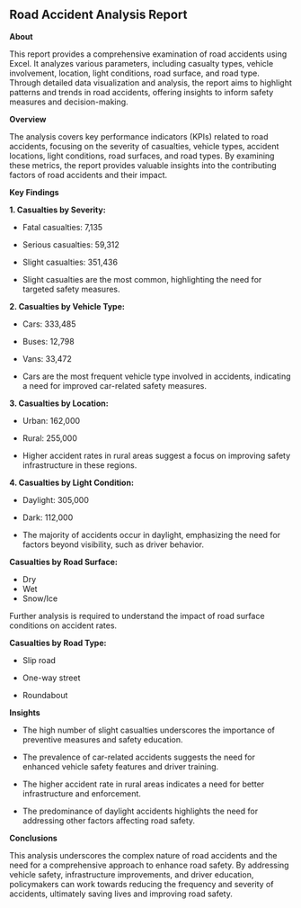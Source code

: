 ## Road Accident Analysis Report

**About**

This report provides a comprehensive examination of road accidents using Excel. It analyzes various parameters, including casualty types, vehicle involvement, location, light conditions, road surface, and road type. Through detailed data visualization and analysis, the report aims to highlight patterns and trends in road accidents, offering insights to inform safety measures and decision-making.

**Overview**

The analysis covers key performance indicators (KPIs) related to road accidents, focusing on the severity of casualties, vehicle types, accident locations, light conditions, road surfaces, and road types. By examining these metrics, the report provides valuable insights into the contributing factors of road accidents and their impact.

**Key Findings**

**1. Casualties by Severity:**

* Fatal casualties: 7,135
  
* Serious casualties: 59,312
  
* Slight casualties: 351,436

* Slight casualties are the most common, highlighting the need for targeted safety measures.

**2. Casualties by Vehicle Type:**

* Cars: 333,485

* Buses: 12,798

* Vans: 33,472

* Cars are the most frequent vehicle type involved in accidents, indicating a need for improved car-related safety measures.

**3. Casualties by Location:**

* Urban: 162,000

* Rural: 255,000

* Higher accident rates in rural areas suggest a focus on improving safety infrastructure in these regions.

**4. Casualties by Light Condition:**

* Daylight: 305,000

* Dark: 112,000

* The majority of accidents occur in daylight, emphasizing the need for factors beyond visibility, such as driver behavior.

**Casualties by Road Surface:**

* Dry
* Wet
* Snow/Ice

Further analysis is required to understand the impact of road surface conditions on accident rates.

**Casualties by Road Type:**

* Slip road
  
* One-way street
  
* Roundabout
  
**Insights**

* The high number of slight casualties underscores the importance of preventive measures and safety education.
  
* The prevalence of car-related accidents suggests the need for enhanced vehicle safety features and driver training.
  
* The higher accident rate in rural areas indicates a need for better infrastructure and enforcement.
  
* The predominance of daylight accidents highlights the need for addressing other factors affecting road safety.
  
**Conclusions**

This analysis underscores the complex nature of road accidents and the need for a comprehensive approach to enhance road safety. By addressing vehicle safety, infrastructure improvements, and driver education, policymakers can work towards reducing the frequency and severity of accidents, ultimately saving lives and improving road safety.
